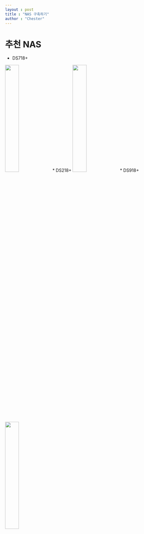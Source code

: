 ```yaml
---
layout : post
title : "NAS 구축하기"
author : "Chester"
---
```


# 추천 NAS 
  * DS718+
  <img src = "https://www.synology.com/api/products/getPhoto?product=DS718%2B&type=img_s&sort=0" width="30%" height="30%">
  * DS218+
  <img src = "https://www.synology.com/api/products/getPhoto?product=DS218%2B&type=img_s&sort=0" width="30%" height="30%">
  * DS918+
  <img src = "https://www.synology.com/api/products/getPhoto?product=DS918%2B&type=img_s&sort=0" width="30%" height="30%">

